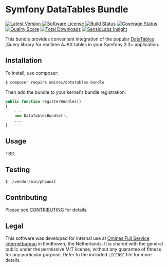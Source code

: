 # Symfony DataTables Bundle
[![Latest Version](https://img.shields.io/github/release/omines/datatables-bundle.svg?style=flat-square)](https://github.com/omines/datatables-bundle/releases)
[![Software License](https://img.shields.io/badge/license-MIT-brightgreen.svg?style=flat-square)](LICENSE)
[![Build Status](https://img.shields.io/travis/omines/datatables-bundle/master.svg?style=flat-square)](https://travis-ci.org/omines/datatables-bundle)
[![Coverage Status](https://img.shields.io/scrutinizer/coverage/g/omines/datatables-bundle.svg?style=flat-square)](https://scrutinizer-ci.com/g/omines/datatables-bundle/code-structure)
[![Quality Score](https://img.shields.io/scrutinizer/g/omines/datatables-bundle.svg?style=flat-square)](https://scrutinizer-ci.com/g/omines/datatables-bundle)
[![Total Downloads](https://img.shields.io/packagist/dt/omines/datatables-bundle.svg?style=flat-square)](https://packagist.org/packages/omines/datatables-bundle)
[![SensioLabs Insight](https://img.shields.io/sensiolabs/i/05d79ba2-cba4-4201-a17a-2868c51f9c6c.svg)](https://insight.sensiolabs.com/projects/05d79ba2-cba4-4201-a17a-2868c51f9c6c)

This bundle provides convenient integration of the popular [DataTables](https://datatables.net/) jQuery library
for realtime AJAX tables in your Symfony 3.3+ application.

## Installation

To install, use composer:

```bash
$ composer require omines/datatables-bundle
```
Then add the bundle to your kernel's bundle registration:
```php
public function registerBundles()
{
    ...
    new DataTablesBundle(),
    ...
}
```

## Usage

TBD.

## Testing

```bash
$ ./vendor/bin/phpunit
```

## Contributing

Please see [CONTRIBUTING](https://github.com/omines/datatables-bundle/blob/master/CONTRIBUTING.md) for details.

## Legal

This software was developed for internal use at [Omines Full Service Internetbureau](https://www.omines.nl/)
in Eindhoven, the Netherlands. It is shared with the general public under the permissive MIT license, without
any guarantee of fitness for any particular purpose. Refer to the included `LICENSE` file for more details.
